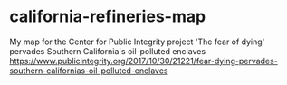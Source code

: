 # california-refineries-map
My map for the Center for Public Integrity project 
'The fear of dying' pervades Southern California's oil-polluted enclaves https://www.publicintegrity.org/2017/10/30/21221/fear-dying-pervades-southern-californias-oil-polluted-enclaves
